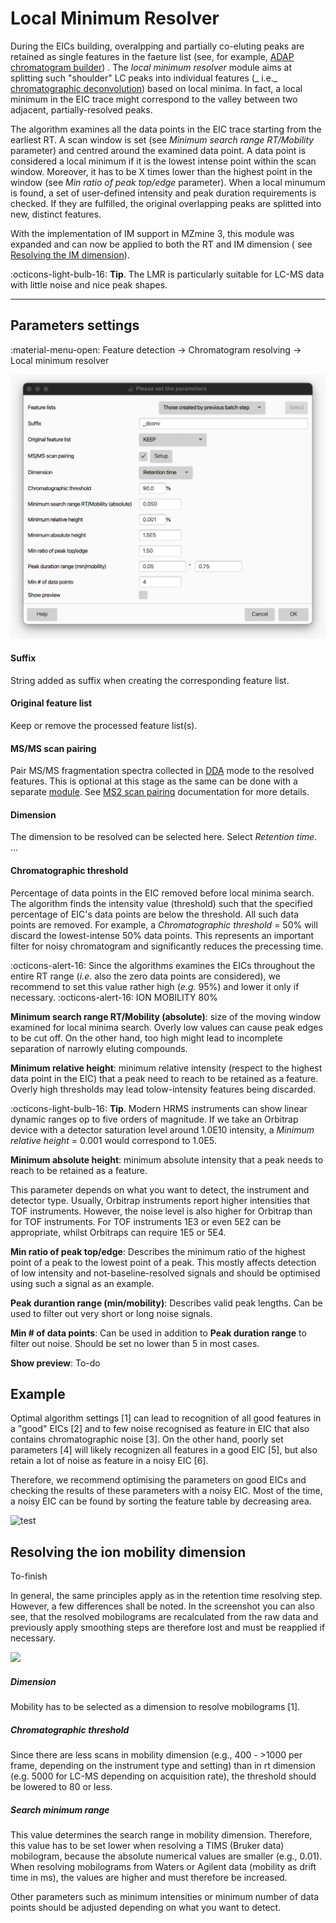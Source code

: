 # **Local Minimum Resolver**

During the EICs building, overalpping and partially co-eluting peaks are retained as single features
in the faeture list (see, for
example, [ADAP chromatogram builder](../featdet_adap_chromatogram_builder/adap-chromatogram-builder.md))
. The _local minimum resolver_ module aims at splitting such "shoulder" LC peaks into individual
features (_
i.e._ [chromatographic deconvolution](../../terminology/general-terminology.md#chromatographic-deconvolution))
based on local minima. In fact, a local minimum in the EIC trace might correspond to the valley
between two adjacent, partially-resolved peaks.

The algorithm examines all the data points in the EIC trace starting from the earliest RT. A scan
window is set (see _Minimum search range RT/Mobility_ parameter) and centred around the examined
data point. A data point is considered a local minimum if it is the lowest intense point within the
scan window. Moreover, it has to be X times lower than the highest point in the window (see _Min
ratio of peak top/edge_ parameter). When a local minumum is found, a set of user-defined intensity
and peak duration requirements is checked. If they are fulfilled, the original overlapping peaks are
splitted into new, distinct features.

With the implementation of IM support in MZmine 3, this module was expanded and can now be applied
to both the RT and IM dimension (
see [Resolving the IM dimension](#resolving-the-ion-mobility-dimension)).

:octicons-light-bulb-16: **Tip**. The LMR is particularly suitable for LC-MS data with little noise
and nice peak shapes.

---

## **Parameters settings**

:material-menu-open: Feature detection → Chromatogram resolving → Local minimum resolver

![](local-minimum-resolver.png)

#### **Suffix**

String added as suffix when creating the corresponding feature list.

#### **Original feature list**

Keep or remove the processed feature list(s).

#### **MS/MS scan pairing**

Pair MS/MS fragmentation spectra collected
in [DDA](../../terminology/general-terminology.md#data-dependent-acqusition-mode)
mode to the resolved features. This is optional at this stage as the same can be done with a
separate [module](../featdet_MS2_scan_pairing/MS2_scan_pairing.md).
See [MS2 scan pairing](../featdet_MS2_scan_pairing/MS2_scan_pairing.md) documentation for more
details.

#### **Dimension**

The dimension to be resolved can be selected here. Select _Retention time_. ...

#### **Chromatographic threshold**

Percentage of data points in the EIC removed before local minima search. The algorithm finds the
intensity value (threshold) such that the specified percentage of EIC's data points are below the
threshold. All such data points are removed. For example, a _Chromatographic threshold_ = 50% will
discard the lowest-intense 50% data points. This represents an important filter for noisy
chromatogram and significantly reduces the precessing time.

:octicons-alert-16: Since the algorithms examines the EICs throughout the entire RT range (_i.e._
also the zero data points are considered), we recommend to set this value rather high (_e.g._ 95%)
and lower it only if necessary.
:octicons-alert-16: ION MOBILITY 80%

**Minimum search range RT/Mobility (absolute)**: size of the moving window examined for local minima
search. Overly low values can cause peak edges to be cut off. On the other hand, too high might lead
to incomplete separation of narrowly eluting compounds.

**Minimum relative height**: minimum relative intensity (respect to the highest data point in the
EIC) that a peak need to reach to be retained as a feature. Overly high thresholds may lead
tolow-intensity features being discarded.

:octicons-light-bulb-16: **Tip**. Modern HRMS instruments can show linear dynamic ranges op to five
orders of magnitude. If we take an Orbitrap device with a detector saturation level around 1.0E10
intensity, a _Minimum relative height_ = 0.001 would correspond to 1.0E5.

**Minimum absolute height**: minimum absolute intensity that a peak needs to reach to be retained as
a feature.

This parameter depends on what you want to detect, the instrument and detector type. Usually,
Orbitrap instruments report higher intensities that TOF instruments. However, the noise level is
also higher for Orbitrap than for TOF instruments. For TOF instruments 1E3 or even 5E2 can be
appropriate, whilst Orbitraps can require 1E5 or 5E4.

**Min ratio of peak top/edge**: Describes the minimum ratio of the highest point of a peak to the
lowest point of a peak. This mostly affects detection of low intensity and not-baseline-resolved
signals and should be optimised using such a signal as an example.

**Peak durantion range (min/mobility)**: Describes valid peak lengths. Can be used to filter out
very short or long noise signals.

**Min # of data points**: Can be used in addition to **Peak duration range** to filter out noise.
Should be set no lower than 5 in most cases.

**Show preview**: To-do

## Example

Optimal algorithm settings [1] can lead to recognition of all good features in a "good"
EICs [2] and to few noise recognised as feature in EIC that also contains chromatographic noise
[3]. On the other hand, poorly set parameters [4] will likely recognizen all features in a good
EIC [5], but also retain a lot of noise as feature in a noisy EIC [6].

Therefore, we recommend optimising the parameters on good EICs and checking the results of these
parameters with a noisy EIC. Most of the time, a noisy EIC can be found by sorting the feature table
by decreasing area.

![test](chromatogramresolving.png)

## Resolving the ion mobility dimension

To-finish

In general, the same principles apply as in the retention time resolving step. However, a few
differences shall be noted. In the screenshot you can also see, that the resolved mobilograms are
recalculated from the raw data and previously apply smoothing steps are therefore lost and must be
reapplied if necessary.

![](mobilityresolving.png)

##### Dimension

Mobility has to be selected as a dimension to resolve mobilograms [1].

##### Chromatographic threshold

Since there are less scans in mobility dimension (e.g., 400 - >1000 per frame, depending on the
instrument type and setting) than in rt dimension (e.g. 5000 for LC-MS depending on acquisition
rate), the threshold should be lowered to 80 or less.

##### Search minimum range

This value determines the search range in mobility dimension. Therefore, this value has to be set
lower when resolving a TIMS (Bruker data) mobilogram, because the absolute numerical values are
smaller (e.g., 0.01). When resolving mobilograms from Waters or Agilent data (mobility as drift time
in ms), the values are higher and must therefore be increased.

Other parameters such as minimum intensities or minimum number of data points should be adjusted
depending on what you want to detect.

